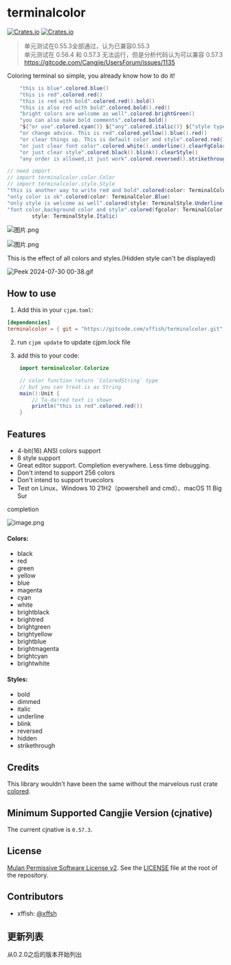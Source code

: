 # terminalcolor

[![Crates.io](https://img.shields.io/badge/terminalcolor-0.2.0-2A6FDD)](https://gitcode.com/Cangjie-SIG/terminalcolor/overview) [![Crates.io](https://img.shields.io/badge/license-MulanPSL2-3DA638)](https://gitcode.com/Cangjie-SIG/terminalcolor/blob/main/LICENSE)


> 单元测试在0.55.3全部通过，认为已兼容0.55.3<br/>
> 单元测试在 0.56.4 和 0.57.3 无法运行，但是分析代码认为可以兼容 0.57.3<br/>
> https://gitcode.com/Cangjie/UsersForum/issues/1135


Coloring terminal so simple, you already know how to do it!

```java
    "this is blue".colored.blue()
    "this is red".colored.red()
    "this is red with bold".colored.red().bold()
    "this is also red with bold".colored.bold().red()
    "bright colors are welcome as well".colored.brightGreen()
    "you can also make bold comments".colored.bold()
    '${"or use".colored.cyan()} ${"any".colored.italic()} ${"style type".colored.yellow()}'
    "or change advice. This is red".colored.yellow().blue().red()
    "or clear things up. This is default color and style".colored.red().bold().clear()
    "or just clear font color".colored.white().underline().clearFgColor()
    "or just clear style".colored.black().blink().clearStyle()
    "any order is allowed,it just work".colored.reversed().strikethrough().brightMagenta()
```
```java
// need import
// import terminalcolor.color.Color
// import terminalcolor.style.Style
"this is another way to write red and bold".colored(color: TerminalColor.Red, style: TerminalStyle.Bold)
"only color is ok".colored(color: TerminalColor.Blue)
"only style is welcome as well".colored(style: TerminalStyle.Underline)
"font color,background color and style".colored(fgcolor: TerminalColor.Red, bgcolor: TerminalColor.Cyan,
        style: TerminalStyle.Italic)
```


![图片.png](https://s2.loli.net/2024/08/20/hZL9v6oesixGHJY.png)

![图片.png](https://s2.loli.net/2024/08/20/nk5ptFeTf9RYOuK.png)

This is the effect of all colors and styles.(Hidden style can't be displayed)

![Peek 2024-07-30 00-38.gif](https://s2.loli.net/2024/07/30/TSgY8PkiuOXv5zV.gif)

## How to use

1. Add this in your `cjpm.toml`:

```toml
[dependencies]
terminalcolor = { git = "https://gitcode.com/xffish/terminalcolor.git", tag = "0.2.0" }
```
2. run `cjpm update` to update cjpm.lock file

3. add this to your code:

```java
    import terminalcolor.Colorize

    // color function return `ColoredString` type
    // but you can treat is as String
    main():Unit {
        // Ta-da!red text is shown
        println("this is red".colored.red())
    }
```

## Features
- 4-bit(16) ANSI colors support
- 8 style support
- Great editor support. Completion everywhere. Less time debugging.
- Don't intend to support 256 colors
- Don't intend to support truecolors
- Test on Linux、Windows 10 21H2（powershell and cmd）、macOS 11 Big Sur

completion

![image.png](https://s2.loli.net/2024/07/21/falRcn5jKEpquBM.png)



#### Colors:

- black
- red
- green
- yellow
- blue
- magenta
- cyan
- white
- brightblack
- brightred
- brightgreen
- brightyellow
- brightblue
- brightmagenta
- brightcyan
- brightwhite

#### Styles:

- bold
- dimmed
- italic
- underline
- blink
- reversed
- hidden
- strikethrough


## Credits
This library wouldn't have been the same without the marvelous rust crate [colored](https://github.com/colored-rs/colored).


## Minimum Supported Cangjie Version (cjnative)
The current cjnative is `0.57.3`.

## License

[Mulan Permissive Software License v2](https://opensource.org/license/mulanpsl-2-0). See the
[LICENSE](https://gitcode.com/xffish/terminalcolor/blob/main/LICENSE) file at the
root of the repository.


## Contributors

- xffish: [@xffsh](https://gitcode.com/xffish)

## 更新列表
从0.2.0之后的版本开始列出